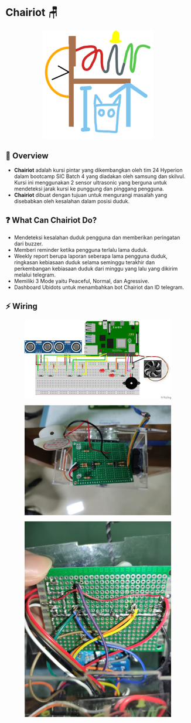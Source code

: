 # Chairiot 🪑

<p align="center">
  <img src='./img/chairiotLogo.png'width=300>
</p>

## 📖 Overview

- **Chairiot** adalah kursi pintar yang dikembangkan oleh tim 24 Hyperion dalam bootcamp SIC Batch 4 yang diadakan oleh samsung dan skilvul. Kursi ini menggunakan 2 sensor ultrasonic yang berguna untuk mendeteksi jarak kursi ke punggung dan pinggang pengguna.
- **Chairiot** dibuat dengan tujuan untuk mengurangi masalah yang disebabkan oleh kesalahan dalam posisi duduk.

## ❓ What Can Chairiot Do?

- Mendeteksi kesalahan duduk pengguna dan memberikan peringatan dari buzzer.
- Memberi reminder ketika pengguna terlalu lama duduk.
- Weekly report berupa laporan seberapa lama pengguna duduk, ringkasan kebiasaan duduk selama seminggu terakhir dan perkembangan kebiasaan duduk dari minggu yang lalu yang dikirim melalui telegram.
- Memiliki 3 Mode yaitu Peaceful, Normal, dan Agressive.
- Dashboard Ubidots untuk menambahkan bot Chairiot dan ID telegram.

## ⚡️ Wiring

<p align="center">
  <img src='./img/chairiot_bb.png'width=400>
</p>
<p align="center">
  <img src='./img/pcbAtas.jpeg'width=400>
</p>
<p align="center">
  <img src='./img/pcbBawah.jpeg'width=400>
</p>

